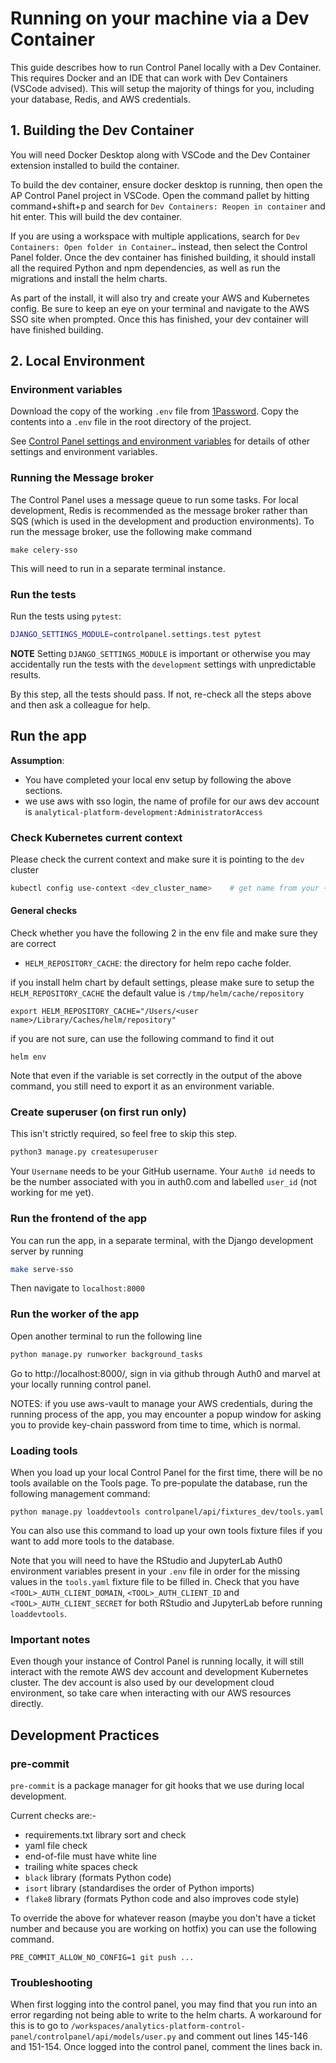 # Running on your machine via a Dev Container

This guide describes how to run Control Panel locally with a Dev Container. This requires Docker and an IDE that can work with Dev Containers (VSCode advised). This will setup the majority of things for you, including your database, Redis, and AWS credentials.

## 1. Building the Dev Container
You will need Docker Desktop along with VSCode and the Dev Container extension installed to build the container.

To build the dev container, ensure docker desktop is running, then open the AP Control Panel project in VSCode. Open the command pallet by hitting command+shift+p and search for ```Dev Containers: Reopen in container``` and hit enter. This will build the dev container.

If you are using a workspace with multiple applications, search for ```Dev Containers: Open folder in Container…``` instead, then select the Control Panel folder. Once the dev container has finished building, it should install all the required Python and npm dependencies, as well as run the migrations and install the helm charts.

As part of the install, it will also try and create your AWS and Kubernetes config. Be sure to keep an eye on your terminal and navigate to the AWS SSO site when prompted. Once this has finished, your dev container will have finished building.

## 2. Local Environment

### Environment variables

Download the copy of the working `.env` file from [1Password](https://ministryofjustice.1password.eu/vaults/skgdudwgk3ojqiwigoxrmpngle/tags/fioo45n5zohrdsf6mkdikito4d/osqkxdboemvpsgl4g2zt3kyuia). Copy the contents into a `.env` file in the root directory of the project.

See [Control Panel settings and environment variables](environment.md) for details of other settings and environment variables.

### Running the Message broker

The Control Panel uses a message queue to run some tasks. For local development, Redis
is recommended as the message broker rather than SQS (which is used in the development
and production environments). To run the message broker, use the following make command

```
make celery-sso
```

This will need to run in a separate terminal instance.

### Run the tests

Run the tests using `pytest`:

```sh
DJANGO_SETTINGS_MODULE=controlpanel.settings.test pytest
```

**NOTE** Setting `DJANGO_SETTINGS_MODULE` is important or otherwise you
may accidentally run the tests with the `development` settings with
unpredictable results.

By this step, all the tests should pass. If not, re-check all the steps above
and then ask a colleague for help.


## Run the app

**Assumption**:
- You have completed your local env setup by following the above sections.
- we use aws with sso login, the name of profile for our aws dev account is `analytical-platform-development:AdministratorAccess`

### Check Kubernetes current context

Please check the current context and make sure it is pointing to the `dev` cluster

```sh
kubectl config use-context <dev_cluster_name>    # get name from your ~/.kube/config file
```

#### General checks

Check whether you have the following 2 in the env file and make sure they are correct
- ```HELM_REPOSITORY_CACHE```:  the directory for helm repo cache folder.


if you install helm chart by default settings, please make sure to setup the ```HELM_REPOSITORY_CACHE```
the default value is ```/tmp/helm/cache/repository```

```
export HELM_REPOSITORY_CACHE="/Users/<user name>/Library/Caches/helm/repository"
```
if you are not sure, can use the following command to find it out

```shell
helm env
```
Note that even if the variable is set correctly in the output of the above command, you still need to export it as an environment variable.

### Create superuser (on first run only)

This isn't strictly required, so feel free to skip this step.

```sh
python3 manage.py createsuperuser
```

Your `Username` needs to be your GitHub username.
Your `Auth0 id` needs to be the number associated with you in auth0.com and
labelled `user_id` (not working for me yet).


### Run the frontend of the app

You can run the app, in a separate terminal, with the Django development server by running

```sh
make serve-sso
```

Then navigate to `localhost:8000`

### Run the worker of the app
Open another terminal to run the following line

```sh
python manage.py runworker background_tasks
```

Go to http://localhost:8000/, sign in via github through Auth0 and marvel at your locally
running control panel.

NOTES: if you use aws-vault to manage your AWS credentials, during the running process of the app,
you may encounter a popup window for asking you to provide key-chain password from time to time,
which is normal.

### Loading tools

When you load up your local Control Panel for the first time, there will be no tools available on the Tools page.
To pre-populate the database, run the following management command:
```
python manage.py loaddevtools controlpanel/api/fixtures_dev/tools.yaml
```
You can also use this command to load up your own tools fixture files if you want to add more tools to the database.

Note that you will need to have the RStudio and JupyterLab Auth0 environment variables present in your `.env` file in order for the missing values in the `tools.yaml` fixture file to be filled in.
Check that you have `<TOOL>_AUTH_CLIENT_DOMAIN`, `<TOOL>_AUTH_CLIENT_ID` and `<TOOL>_AUTH_CLIENT_SECRET` for both RStudio and JupyterLab before running `loaddevtools`.

### Important notes

Even though your instance of Control Panel is running locally, it will still interact with the remote AWS dev account and development Kubernetes cluster.
The dev account is also used by our development cloud environment, so take care when interacting with our AWS resources directly.


## Development Practices

### pre-commit

`pre-commit` is a package manager for git hooks that we use during local development.

Current checks are:-
- requirements.txt library sort and check
- yaml file check
- end-of-file must have white line
- trailing white spaces check
- `black` library (formats Python code)
- `isort` library (standardises the order of Python imports)
- `flake8` library (formats Python code and also improves code style)

To override the above for whatever reason (maybe you don't have a ticket number and because you are working on hotfix) you can use the following command.

`PRE_COMMIT_ALLOW_NO_CONFIG=1 git push ...`

### Troubleshooting

When first logging into the control panel, you may find that you run into an error regarding not being able to write to the helm charts. A workaround for this is to go to `/workspaces/analytics-platform-control-panel/controlpanel/api/models/user.py` and comment out lines 145-146 and 151-154. Once logged into the control panel, comment the lines back in.
